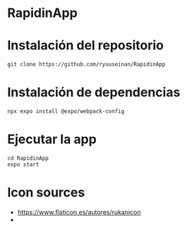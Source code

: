 # RapidinApp

# Instalación del repositorio
```
git clone https://github.com/ryuuseinan/RapidinApp
```

# Instalación de dependencias
```
npx expo install @expo/webpack-config
```

# Ejecutar la app
```
cd RapidinApp
expo start
```

# Icon sources
+ https://www.flaticon.es/autores/rukanicon
+ 
